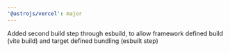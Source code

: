 ```yaml
---
'@astrojs/vercel': major
---
```


Added second build step through esbuild, to allow framework defined build (vite build) and target defined bundling (esbuilt step)
